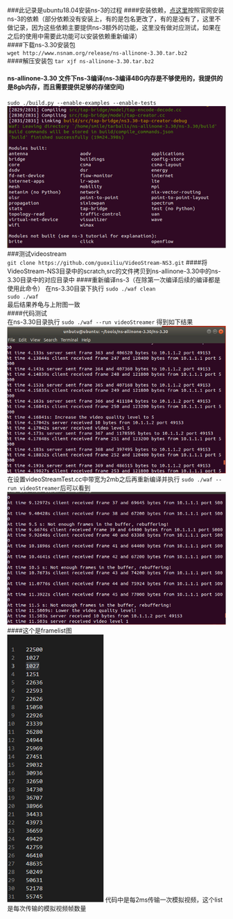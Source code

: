 ###此记录是ubuntu18.04安装ns-3的过程
####安装依赖，[点这里](https://www.nsnam.org/docs/release/3.30/tutorial/singlehtml/index.html#getting-started)按照官网安装ns-3的依赖（部分依赖没有安装上，有的是包名更改了，有的是没有了，这里不做记录，因为这些依赖主要提供ns-3额外的功能，这里没有做对应测试，如果在之后的使用中需要此功能可以安装依赖重新编译）  
####下载ns-3.30安装包  
`wget http://www.nsnam.org/release/ns-allinone-3.30.tar.bz2`  
####解压安装包
`tar xjf ns-allinone-3.30.tar.bz2`  
#### ns-allinone-3.30 文件下ns-3编译(ns-3编译4BG内存是不够使用的，我提供的是8gb内存，而且需要提供足够的存储空间)
`sudo ./build.py --enable-examples --enable-tests`  
![编译结果](image/1.png)  
###测试videostream  
`git clone https://github.com/guoxiliu/VideoStream-NS3.git`
####将VideoStream-NS3目录中的scratch,src的文件拷贝到ns-allinone-3.30中的ns-3.30目录中的对应目录中
####重新编译ns-3（在除第一次编译后续的编译都是使用此命令）
在ns-3.30目录下执行
`sudo ./waf clean`  
`sudo ./waf`  
最后结果养龟与上附图一致  
####代码测试  
在ns-3.30目录执行
`sudo ./waf --run videoStreamer`
得到如下结果  
![编译结果](image/ns-3_100m_video.png) 
在设置videoStreamTest.cc中带宽为2mb之后再重新编译并执行
`sudo ./waf --run videoStreamer`后可以看到
![编译结果](image/ns-3_2m_video1.png) 
####这个是framelist图  
![编译结果](image/framelist.png) 
代码中是每2ms传输一次模拟视频，这个list是每次传输的模拟视频帧数量